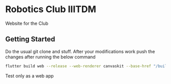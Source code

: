 # Robotics Club IIITDM 

Website for the Club

## Getting Started

Do the usual git clone and stuff. After your modifications work push the changes after running the below command

```zsh
flutter build web --release --web-renderer canvaskit --base-href "/build/web/"
```

Test only as a web app
